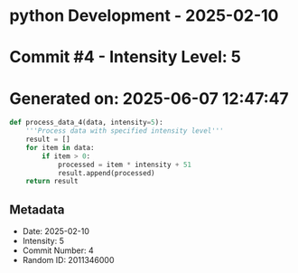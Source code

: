 ﻿# python Development - 2025-02-10
# Commit #4 - Intensity Level: 5
# Generated on: 2025-06-07 12:47:47
```python
def process_data_4(data, intensity=5):
    '''Process data with specified intensity level'''
    result = []
    for item in data:
        if item > 0:
            processed = item * intensity + 51
            result.append(processed)
    return result
```
## Metadata
- Date: 2025-02-10
- Intensity: 5
- Commit Number: 4
- Random ID: 2011346000
